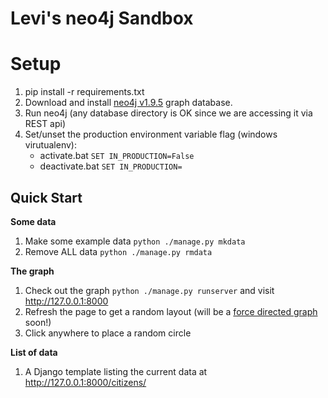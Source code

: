 Levi's neo4j Sandbox
===

# Setup
1. pip install -r requirements.txt
2. Download and install [neo4j v1.9.5](http://www.neo4j.org/download/other_versions) graph database.
3. Run neo4j (any database directory is OK since we are accessing it via REST api)
3. Set/unset the production environment variable flag (windows virutualenv):
    - activate.bat ```SET IN_PRODUCTION=False```
    - deactivate.bat ```SET IN_PRODUCTION=```

## Quick Start
**Some data**

1. Make some example data ```python ./manage.py mkdata```
2. Remove ALL data ```python ./manage.py rmdata```

**The graph**

1. Check out the graph ```python ./manage.py runserver``` and visit http://127.0.0.1:8000
2. Refresh the page to get a random layout (will be a [force directed graph](https://github.com/mbostock/d3/wiki/Force-Layout) soon!)
3. Click anywhere to place a random circle

**List of data**

1. A Django template listing the current data at http://127.0.0.1:8000/citizens/
